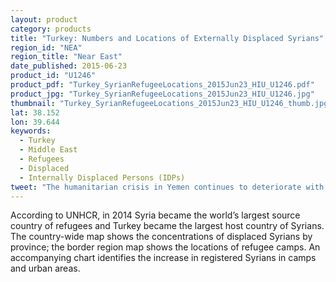 ```yaml
---
layout: product
category: products
title: "Turkey: Numbers and Locations of Externally Displaced Syrians"
region_id: "NEA"
region_title: "Near East"
date_published: 2015-06-23
product_id: "U1246"
product_pdf: "Turkey_SyrianRefugeeLocations_2015Jun23_HIU_U1246.pdf"
product_jpg: "Turkey_SyrianRefugeeLocations_2015Jun23_HIU_U1246.jpg"
thumbnail: "Turkey_SyrianRefugeeLocations_2015Jun23_HIU_U1246_thumb.jpg"
lat: 38.152
lon: 39.644
keywords:
  - Turkey
  - Middle East
  - Refugees
  - Displaced
  - Internally Displaced Persons (IDPs)
tweet: "The humanitarian crisis in Yemen continues to deteriorate with an estimated 21.1 million in need of assistance."
---
```

According to UNHCR, in 2014 Syria became the world’s largest source country of refugees and Turkey became the largest host country of Syrians. The country-wide map shows the concentrations of displaced Syrians by province; the border region map shows the locations of refugee camps. An accompanying chart identifies the increase in registered Syrians in camps and urban areas.
